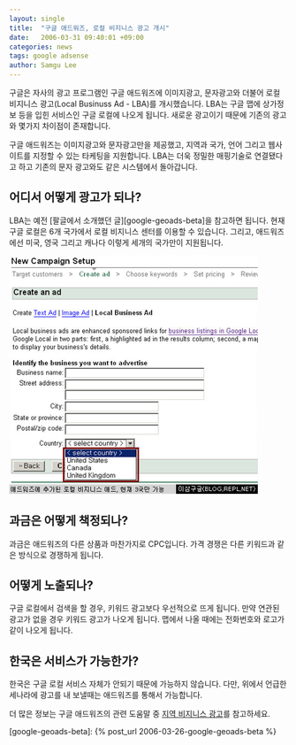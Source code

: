 ```yaml
---
layout: single
title:  "구글 애드워즈, 로컬 비지니스 광고 개시"
date:   2006-03-31 09:40:01 +09:00
categories: news
tags: google adsense
author: Samgu Lee
---
```

구글은 자사의 광고 프로그램인 구글 애드워즈에 이미지광고, 문자광고와 더불어 로컬 비지니스 광고(Local Businuss Ad - LBA)를 개시했습니다. LBA는 구글 맵에 상가정보 등을 입힌 서비스인 구글 로컬에 나오게 됩니다. 새로운 광고이기 때문에 기존의 광고와 몇가지 차이점이 존재합니다.

구글 애드워즈는 이미지광고와 문자광고만을 제공했고, 지역과 국가, 언어 그리고 웹사이트를 지정할 수 있는 타케팅을 지원합니다. LBA는 더욱 정밀한 매핑기술로 연결됐다고 하고 기존의 문자 광고와도 같은 시스템에서 돌아갑니다.

## 어디서 어떻게 광고가 되나?

LBA는 예전 [팔글에서 소개했던 글][google-geoads-beta]을 참고하면 됩니다. 현재 구글 로컬은 6개 국가에서 로컬 비지니스 센터를 이용할 수 있습니다. 그리고, 애드워즈에선 미국, 영국 그리고 캐나다 이렇게 세개의 국가만이 지원됩니다.

![로컬 비지니스 광고의 애드워즈 화면](/assets/local_businuss_ad.jpg)

## 과금은 어떻게 책정되나?

과금은 애드워즈의 다른 상품과 마찬가지로 CPC입니다. 가격 경쟁은 다른 키워드과 같은 방식으로 경쟁하게 됩니다.

## 어떻게 노출되나?

구글 로컬에서 검색을 할 경우, 키워드 광고보다 우선적으로 뜨게 됩니다. 만약 연관된 광고가 없을 경우 키워드 광고가 나오게 됩니다. 맵에서 나올 때에는 전화번호와 로고가 같이 나오게 됩니다.

## 한국은 서비스가 가능한가?

한국은 구글 로컬 서비스 자체가 안되기 때문에 가능하지 않습니다. 다만, 위에서 언급한 세나라에 광고를 내 보낼때는 애드워즈를 통해서 가능합니다.

더 많은 정보는 구글 애드워즈의 관련 도움말 중 [지역 비지니스 광고](https://adwords.google.com/support/bin/topic.py?topic=8484)를 참고하세요.

[google-geoads-beta]: {% post_url 2006-03-26-google-geoads-beta %}
